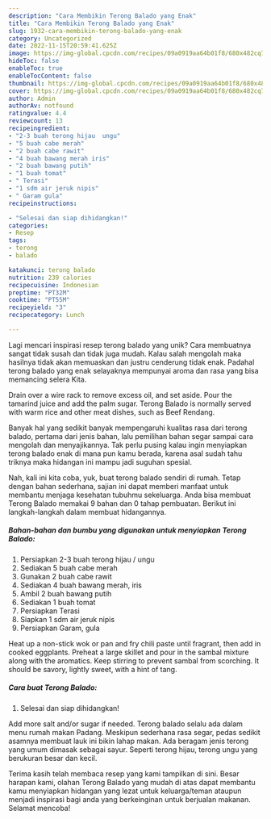 ```yaml
---
description: "Cara Membikin Terong Balado yang Enak"
title: "Cara Membikin Terong Balado yang Enak"
slug: 1932-cara-membikin-terong-balado-yang-enak
category: Uncategorized
date: 2022-11-15T20:59:41.625Z
image: https://img-global.cpcdn.com/recipes/09a0919aa64b01f8/680x482cq70/terong-balado-foto-resep-utama.jpg
hideToc: false
enableToc: true
enableTocContent: false
thumbnail: https://img-global.cpcdn.com/recipes/09a0919aa64b01f8/680x482cq70/terong-balado-foto-resep-utama.jpg
cover: https://img-global.cpcdn.com/recipes/09a0919aa64b01f8/680x482cq70/terong-balado-foto-resep-utama.jpg
author: Admin
authorAv: notfound
ratingvalue: 4.4
reviewcount: 13
recipeingredient:
- "2-3 buah terong hijau  ungu"
- "5 buah cabe merah"
- "2 buah cabe rawit"
- "4 buah bawang merah iris"
- "2 buah bawang putih"
- "1 buah tomat"
- " Terasi"
- "1 sdm air jeruk nipis"
- " Garam gula"
recipeinstructions:

- "Selesai dan siap dihidangkan!"
categories:
- Resep
tags:
- terong
- balado

katakunci: terong balado 
nutrition: 239 calories
recipecuisine: Indonesian
preptime: "PT32M"
cooktime: "PT55M"
recipeyield: "3"
recipecategory: Lunch

---
```





Lagi mencari inspirasi resep terong balado yang unik? Cara membuatnya sangat tidak susah dan tidak juga mudah. Kalau salah mengolah maka hasilnya tidak akan memuaskan dan justru cenderung tidak enak. Padahal terong balado yang enak selayaknya mempunyai aroma dan rasa yang bisa memancing selera Kita.





Drain over a wire rack to remove excess oil, and set aside. Pour the tamarind juice and add the palm sugar. Terong Balado is normally served with warm rice and other meat dishes, such as Beef Rendang.

Banyak hal yang sedikit banyak mempengaruhi kualitas rasa dari terong balado, pertama dari jenis bahan, lalu pemilihan bahan segar sampai cara mengolah dan menyajikannya. Tak perlu pusing kalau ingin menyiapkan terong balado enak di mana pun kamu berada, karena asal sudah tahu triknya maka hidangan ini mampu jadi suguhan spesial.






Nah, kali ini kita coba, yuk, buat terong balado sendiri di rumah. Tetap dengan bahan sederhana, sajian ini dapat memberi manfaat untuk membantu menjaga kesehatan tubuhmu sekeluarga. Anda bisa membuat Terong Balado memakai 9 bahan dan 0 tahap pembuatan. Berikut ini langkah-langkah dalam membuat hidangannya.

<!--inarticleads1-->

##### Bahan-bahan dan bumbu yang digunakan untuk menyiapkan Terong Balado:

1. Persiapkan 2-3 buah terong hijau / ungu
1. Sediakan 5 buah cabe merah
1. Gunakan 2 buah cabe rawit
1. Sediakan 4 buah bawang merah, iris
1. Ambil 2 buah bawang putih
1. Sediakan 1 buah tomat
1. Persiapkan  Terasi
1. Siapkan 1 sdm air jeruk nipis
1. Persiapkan  Garam, gula


Heat up a non-stick wok or pan and fry chili paste until fragrant, then add in cooked eggplants. Preheat a large skillet and pour in the sambal mixture along with the aromatics. Keep stirring to prevent sambal from scorching. It should be savory, lightly sweet, with a hint of tang. 

<!--inarticleads2-->

##### Cara buat Terong Balado:


1. Selesai dan siap dihidangkan!

Add more salt and/or sugar if needed. Terong balado selalu ada dalam menu rumah makan Padang. Meskipun sederhana rasa segar, pedas sedikit asamnya membuat lauk ini bikin lahap makan. Ada beragam jenis terong yang umum dimasak sebagai sayur. Seperti terong hijau, terong ungu yang berukuran besar dan kecil. 

Terima kasih telah membaca resep yang kami tampilkan di sini. Besar harapan kami, olahan Terong Balado yang mudah di atas dapat membantu kamu menyiapkan hidangan yang lezat untuk keluarga/teman ataupun menjadi inspirasi bagi anda yang berkeinginan untuk berjualan makanan. Selamat mencoba!
